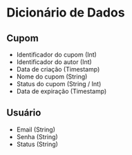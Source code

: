 # Dicionário de Dados

## Cupom

* Identificador do cupom (Int)
* Identificador do autor (Int)
* Data de criação (Timestamp)
* Nome do cupom (String)
* Status do cupom (String / Int)
* Data de expiração (Timestamp)

## Usuário

* Email (String)
* Senha (String)
* Status (String)
